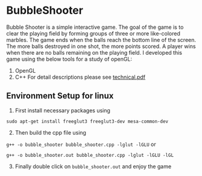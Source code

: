 # BubbleShooter
Bubble Shooter is a simple interactive game. The goal of the game is to clear the playing field by forming groups of three or more like-colored marbles. The game ends when the balls reach the bottom line of the screen. The more balls destroyed in one shot, the more points scored. A player wins when there are no balls remaining on the playing field. I developed this game using the below tools for a study of openGL:
1. OpenGL
2. C++
For detail descriptions please see [technical.pdf](technical_doc.pdf)

## Environment Setup for linux
1. First install necessary packages using 

  ```sudo apt-get install freeglut3 freeglut3-dev mesa-common-dev```

2. Then build the cpp file using

  ```g++ -o bubble_shooter bubble_shooter.cpp -lglut -lGLU```
or

  ```g++ -o bubble_shooter.out bubble_shooter.cpp -lglut -lGLU -lGL```

3. Finally double click on `bubble_shooter.out` and enjoy the game
